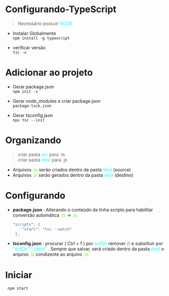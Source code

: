 # Configurando-TypeScript

> Necessário possuir <span style="color:#02FFFF"> NODE </span>

- Instalar Globalmente<br>
`npm install -g typescript`

- verificar versão <br>
`tsc -v`

# Adicionar ao projeto

 - Gerar package.json<br>
`npm init -v`

 - Gerar node_modules e criar package.json <br>
`package-lock.json`

 - Gerar tsconfig.json <br>
`npx tsc --init`

 # Organizando <br>
 > criar pasta<span style="color:#02FFFF"> src</span> para .ts<br>
 > criar pasta <span style="color:#02FFFF">dest</span> para .js 

 - Arquivos <span style="color:#64FF00">.ts</span> serão criados dentro da pasta <span style="color:#02FFFF">dest</span> (source)
 - Arquivos <span style="color:#64FF00">.js</span> serão gerados dentro da pasta <span style="color:#02FFFF">dest</span> (destino)

 # Configurando
 - **package.json** : 
    Alterando o conteúdo da linha scripts para habilitar conversão automática <span style="color:#64FF00">.ts</span> -> <span style="color:#64FF00">.js</span>
    ```powershell
    "scripts": {
        "start": "tsc --watch"
     },
     ```
 - **tsconfig.json** : procurar ( Ctrl + f ) por <span style="color:#02FFFF">outDir</span> remover <span style="color:#009619">//  </span> e substituir por <span style="color:#02FFFF">"outDir":"./dest" </span>.
Sempre que salvar, será criado dentro da pasta <span style="color:#02FFFF">dest</span> o arquivo <span style="color:#64FF00">.js</span> condizente ao arquivo <span style="color:#64FF00">.ts</span>


# Iniciar
` npm start`